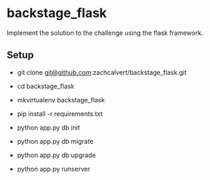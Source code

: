 # backstage_flask
Implement the solution to the challenge using the flask framework. 

## Setup

* git clone git@github.com:zachcalvert/backstage_flask.git

* cd backstage_flask

* mkvirtualenv backstage_flask
* pip install -r requirements.txt

* python app.py db init
* python app.py db migrate
* python app.py db upgrade
* python app.py runserver